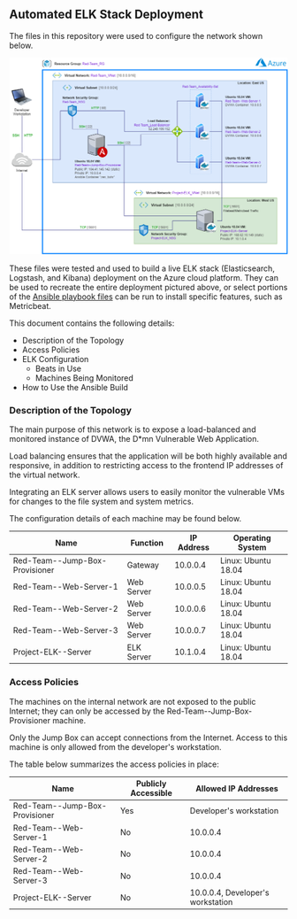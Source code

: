 ## Automated ELK Stack Deployment

The files in this repository were used to configure the network shown below.

![Azure Cloud Infrastructure Diagram](Diagrams/Wagner,_Michael_-_Azure_Cloud_Infrastructure_Diagram.png)

These files were tested and used to build a live ELK stack (Elasticsearch, Logstash, and Kibana) deployment on
the Azure cloud platform. They can be used to recreate the entire deployment pictured above, or select portions of
the [Ansible playbook files](./Ansible/) can be run to install specific features, such as Metricbeat.

This document contains the following details:

- Description of the Topology
- Access Policies
- ELK Configuration
  - Beats in Use
  - Machines Being Monitored
- How to Use the Ansible Build

### Description of the Topology

The main purpose of this network is to expose a load-balanced and monitored instance of DVWA, the
D\*mn Vulnerable Web Application.

Load balancing ensures that the application will be both highly available and responsive,
in addition to restricting access to the frontend IP addresses of the virtual network.

Integrating an ELK server allows users to easily monitor the vulnerable VMs for changes to the file system and system metrics.

The configuration details of each machine may be found below.

| Name                           | Function   | IP Address | Operating System    |
|--------------------------------|------------|------------|---------------------|
| Red-Team--Jump-Box-Provisioner | Gateway    | 10.0.0.4   | Linux: Ubuntu 18.04 |
| Red-Team--Web-Server-1         | Web Server | 10.0.0.5   | Linux: Ubuntu 18.04 |
| Red-Team--Web-Server-2         | Web Server | 10.0.0.6   | Linux: Ubuntu 18.04 |
| Red-Team--Web-Server-3         | Web Server | 10.0.0.7   | Linux: Ubuntu 18.04 |
| Project-ELK--Server            | ELK Server | 10.1.0.4   | Linux: Ubuntu 18.04 |

### Access Policies

The machines on the internal network are not exposed to the public Internet;
they can only be accessed by the Red-Team--Jump-Box-Provisioner machine.

Only the Jump Box can accept connections from the Internet.
Access to this machine is only allowed from the developer's workstation.

The table below summarizes the access policies in place:

| Name                           | Publicly Accessible | Allowed IP Addresses              |
| ------------------------------ | ------------------- | --------------------------------- |
| Red-Team--Jump-Box-Provisioner | Yes                 | Developer's workstation           |
| Red-Team--Web-Server-1         | No                  | 10.0.0.4                          |
| Red-Team--Web-Server-2         | No                  | 10.0.0.4                          |
| Red-Team--Web-Server-3         | No                  | 10.0.0.4                          |
| Project-ELK--Server            | No                  | 10.0.0.4, Developer's workstation |

